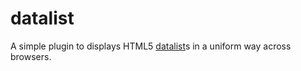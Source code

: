 datalist
========

A simple plugin to displays HTML5 [datalist](http://www.w3.org/html/wg/drafts/html/master/forms.html#the-datalist-element)s in a uniform way across browsers.
